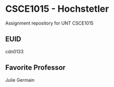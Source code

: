 # CSCE1015 - Hochstetler
Assignment repository for UNT CSCE1015
## EUID
cdn0133
## Favorite Professor
Julie Germain
